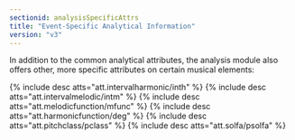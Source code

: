 ```yaml
---
sectionid: analysisSpecificAttrs
title: "Event-Specific Analytical Information"
version: "v3"
---
```


In addition to the common analytical attributes, the analysis module also offers other,
more
specific attributes on certain musical elements:



{% include desc atts="att.intervalharmonic/inth" %}
{% include desc atts="att.intervalmelodic/intm" %}
{% include desc atts="att.melodicfunction/mfunc" %}
{% include desc atts="att.harmonicfunction/deg" %}
{% include desc atts="att.pitchclass/pclass" %}
{% include desc atts="att.solfa/psolfa" %}




